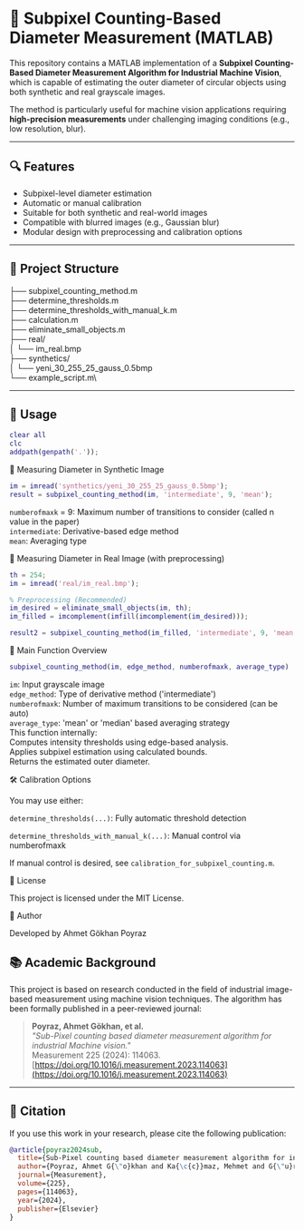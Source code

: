 # 🧠 Subpixel Counting-Based Diameter Measurement (MATLAB)

This repository contains a MATLAB implementation of a **Subpixel Counting-Based Diameter Measurement Algorithm for Industrial Machine Vision**, which is capable of estimating the outer diameter of circular objects using both synthetic and real grayscale images.

The method is particularly useful for machine vision applications requiring **high-precision measurements** under challenging imaging conditions (e.g., low resolution, blur).

---

## 🔍 Features

- Subpixel-level diameter estimation
- Automatic or manual calibration
- Suitable for both synthetic and real-world images
- Compatible with blurred images (e.g., Gaussian blur)
- Modular design with preprocessing and calibration options

---

## 📁 Project Structure
├── subpixel_counting_method.m \
├── determine_thresholds.m \
├── determine_thresholds_with_manual_k.m \
├── calculation.m \
├── eliminate_small_objects.m \
├── real/ \
│ └── im_real.bmp \
├── synthetics/ \
│ └── yeni_30_255_25_gauss_0.5bmp \
└── example_script.m\

---

## 🚀 Usage

```matlab
clear all
clc
addpath(genpath('.'));
```

📌 Measuring Diameter in Synthetic Image
```matlab
im = imread('synthetics/yeni_30_255_25_gauss_0.5bmp');
result = subpixel_counting_method(im, 'intermediate', 9, 'mean');
```
`numberofmaxk` = 9: Maximum number of transitions to consider (called n value in the paper)\
`intermediate`: Derivative-based edge method\
`mean`: Averaging type

📌 Measuring Diameter in Real Image (with preprocessing)
```matlab
th = 254;
im = imread('real/im_real.bmp');

% Preprocessing (Recommended)
im_desired = eliminate_small_objects(im, th);
im_filled = imcomplement(imfill(imcomplement(im_desired)));

result2 = subpixel_counting_method(im_filled, 'intermediate', 9, 'mean');
```

🧠 Main Function Overview
```matlab
subpixel_counting_method(im, edge_method, numberofmaxk, average_type)
```
`im`: Input grayscale image\
`edge_method`: Type of derivative method ('intermediate')\
`numberofmaxk`: Number of maximum transitions to be considered (can be auto)\
`average_type`: 'mean' or 'median' based averaging strategy\
This function internally:\
Computes intensity thresholds using edge-based analysis.\
Applies subpixel estimation using calculated bounds.\
Returns the estimated outer diameter.

🛠️ Calibration Options

You may use either:

`determine_thresholds(...)`: Fully automatic threshold detection

`determine_thresholds_with_manual_k(...)`: Manual control via numberofmaxk

If manual control is desired, see `calibration_for_subpixel_counting.m`.

📜 License

This project is licensed under the MIT License.

👤 Author

Developed by Ahmet Gökhan Poyraz

## 📚 Academic Background

This project is based on research conducted in the field of industrial image-based measurement using machine vision techniques. The algorithm has been formally published in a peer-reviewed journal:

> **Poyraz, Ahmet Gökhan, et al.**  
> *"Sub-Pixel counting based diameter measurement algorithm for industrial Machine vision."*  
> Measurement 225 (2024): 114063.  
> [https://doi.org/10.1016/j.measurement.2023.114063](https://doi.org/10.1016/j.measurement.2023.114063)

---

## 📖 Citation

If you use this work in your research, please cite the following publication:

```bibtex
@article{poyraz2024sub,
  title={Sub-Pixel counting based diameter measurement algorithm for industrial Machine vision},
  author={Poyraz, Ahmet G{\"o}khan and Ka{\c{c}}maz, Mehmet and G{\"u}rkan, Hakan and Dirik, Ahmet Emir},
  journal={Measurement},
  volume={225},
  pages={114063},
  year={2024},
  publisher={Elsevier}
}
